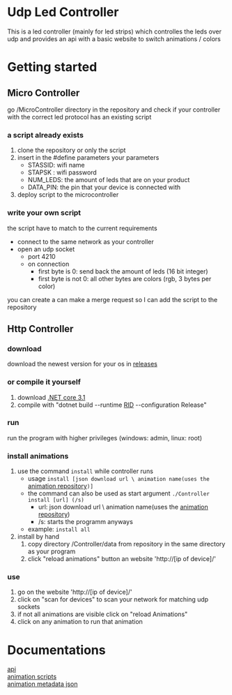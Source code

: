 # Udp Led Controller
This is a led controller (mainly for led strips) which controlles the leds over udp and provides an api with a basic website to switch animations / colors

# Getting started
## Micro Controller
go /MicroController directory in the repository and check if your controller with the correct led protocol has an existing script

### a script already exists
1. clone the repository or only the script
2. insert in the #define parameters your parameters
   - STASSID: wifi name
   - STAPSK : wifi password
   - NUM_LEDS: the amount of leds that are on your product
   - DATA_PIN: the pin that your device is connected with
3. deploy script to the microcontroller

### write your own script
the script have to match to the current requirements
- connect to the same network as your controller
- open an udp socket
  - port 4210
  - on connection
    - first byte is 0: send back the amount of leds (16 bit integer)
    - first byte is not 0: all other bytes are colors (rgb, 3 bytes per color)

you can create a can make a merge request so I can add the script to the repository

## Http Controller

### download
download the newest version for your os in [releases](https://github.com/yannikHoeflich/UdpLedController/tags)

### or compile it yourself
1. download [.NET core 3.1](https://dotnet.microsoft.com/download/dotnet-core/3.1)
2. compile with "dotnet build --runtime [RID](https://docs.microsoft.com/en-us/dotnet/core/rid-catalog) --configuration Release"

### run
run the program with higher privileges (windows: admin, linux: root)

### install animations
1. use the command `install` while controller runs
    - usage `install [json download url \ animation name(uses the `[animation repository](https://github.com/yannikHoeflich/LedAnimations)`)]`
    - the command can also be used as start argument `./Controller install [url] (/s)`
      - url: json download url \ animation name(uses the [animation repository](https://github.com/yannikHoeflich/LedAnimations))
      - /s: starts the programm anyways
    - example: `install all`
2. install by hand
   1. copy directory /Controller/data from repository in the same directory as your program
   2. click "reload animations" button an website 'http://[ip of device]/'

### use
1. go on the website 'http://[ip of device]/'
2. click on "scan for devices" to scan your network for matching udp sockets
3. if not all animations are visible click on "reload Animations"
4. click on any animation to run that animation

# Documentations
[api](/Documentations/api_documentation.md)  
[animation scripts](/Documentations/animation_script_documentation.md)  
[animation metadata json](/Documentations/animation_metadata_json.md)
